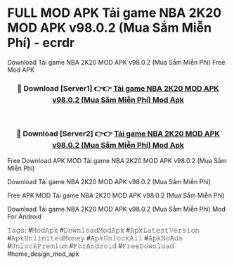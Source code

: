 # FULL MOD APK Tải game NBA 2K20 MOD APK v98.0.2 (Mua Sắm Miễn Phí) - ecrdr
Download Tải game NBA 2K20 MOD APK v98.0.2 (Mua Sắm Miễn Phí) Free Mod APK

<div align="center">
<h3>🔴 Download [Server1] 👉👉 <a href="https://apk-comot.site?title=Tải_game_NBA_2K20_MOD_APK_v98.0.2_(Mua_Sắm_Miễn_Phí)">Tải game NBA 2K20 MOD APK v98.0.2 (Mua Sắm Miễn Phí) Mod Apk</a></h3><br>

<h3>🔴 Download [Server2] 👉👉 <a href="https://apk-comot.site?title=Tải_game_NBA_2K20_MOD_APK_v98.0.2_(Mua_Sắm_Miễn_Phí)">Tải game NBA 2K20 MOD APK v98.0.2 (Mua Sắm Miễn Phí) Mod Apk</a></h3>
</div>


Free Download APK MOD Tải game NBA 2K20 MOD APK v98.0.2 (Mua Sắm Miễn Phí)

Download Tải game NBA 2K20 MOD APK v98.0.2 (Mua Sắm Miễn Phí) 

Free APK MOD Tải game NBA 2K20 MOD APK v98.0.2 (Mua Sắm Miễn Phí) 

Download Tải game NBA 2K20 MOD APK v98.0.2 (Mua Sắm Miễn Phí) Mod For Android

𝚃𝚊𝚐𝚜: #𝙼𝚘𝚍𝙰𝚙𝚔 #𝙳𝚘𝚠𝚗𝚕𝚘𝚊𝚍𝙼𝚘𝚍𝙰𝚙𝚔 #𝙰𝚙𝚔𝙻𝚊𝚝𝚎𝚜𝚝𝚅𝚎𝚛𝚜𝚒𝚘𝚗 #𝙰𝚙𝚔𝚄𝚗𝚕𝚒𝚖𝚒𝚝𝚎𝚍𝙼𝚘𝚗𝚎𝚢 #𝙰𝚙𝚔𝚄𝚗𝚕𝚘𝚌𝚔𝙰𝚕𝚕 #𝙰𝚙𝚔𝙽𝚘𝙰𝚍𝚜 #𝚄𝚗𝚕𝚘𝚌𝚔𝙿𝚛𝚎𝚖𝚒𝚞𝚖 #𝙵𝚘𝚛𝙰𝚗𝚍𝚛𝚘𝚒𝚍 #𝙵𝚛𝚎𝚎𝙳𝚘𝚠𝚗𝚕𝚘𝚊𝚍 #home_design_mod_apk